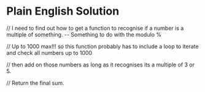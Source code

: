 # Plain English Solution
// I need to find out how to get a function to recognise if a number is a multiple of something. -- Something to do with the modulo %

// Up to 1000 max!!! so this function probably has to include a loop to iterate and check all numbers up to 1000

// then add on those numbers as long as it recognises its a multiple of 3 or 5.

// Return the final sum.

